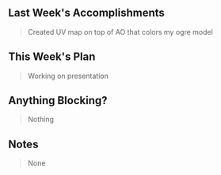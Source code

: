 ## Last Week's Accomplishments

> Created UV map on top of AO that colors my ogre model

## This Week's Plan

> Working on presentation

## Anything Blocking?

> Nothing

## Notes

> None
